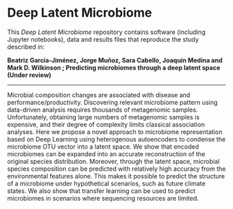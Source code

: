 # Deep Latent Microbiome

This *Deep Latent Microbiome* repository contains software (including Jupyter notebooks), data and results files that reproduce the study described in:

**Beatriz García-Jiménez, Jorge Muñoz, Sara Cabello, Joaquín Medina and Mark D. Wilkinson ; Predicting microbiomes through a deep latent space (Under review)**
 
***

Microbial composition changes are associated with disease and performance/productivity. Discovering relevant microbiome pattern using data-driven analysis requires thousands of metagenomic samples.  Unfortunately, obtaining large numbers of metagenomic samples is expensive, and their degree of complexity limits classical association analyses. Here we propose a novel approach to microbiome representation based on Deep Learning using heterogenous autoencoders to condense the microbiome OTU vector into a latent space.  We show that encoded microbiomes can be expanded into an accurate reconstruction of the original species distribution.  Moreover, through the latent space, microbial species composition can be predicted with relatively high accuracy from the environmental features alone. This makes it possible to predict the structure of a microbiome under hypothetical scenarios, such as future climate states. We also show that transfer learning can be used to predict microbiomes in scenarios where sequencing resources are limited.